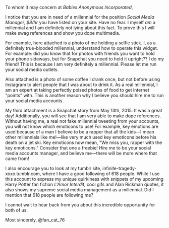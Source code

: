 To whom it may concern at _Babies Anonymous Incorporated_,

I notice that you are in need of a millennial for the position _Social Media Manager, $8/hr_ you have listed on your site. Have no fear. I myself _am_ a millennial and I am definitely not lying about this fact. To prove this I will make swag references and show you dope multimedia.

For example, here attached is a photo of me holding a selfie stick. I, as a definitely true-blooded millennial, understand how to operate this widget. For example: did you know that for photos with friends you want to hold your phone sideways, but for Snapchat you need to hold it upright?? I do my friend! This is because I am very definitely a millennial. Please let me run your social media outlets.

Also attached is a photo of some coffee I drank once, but not before using Instagram to alert people that I was about to drink it. As a real millennial, I am an expert at taking perfectly poised photos of food to get internet "points" with. This is another reason why I believe you should hire me to run your social media accounts.

My third attachment is a Snapchat story from May 13th, 2015. It was a great day! Additionally, you will see that I am very able to make dope references. Without having me, a real not fake millennial tweeting from your accounts, you will not know which emoticons to use! For example, key emotions are used because of a man I believe to be a rapper that all the kids—I mean other millennials like me!—like very much used key emoticons before his death on a jet ski. Key emoticons now mean, "We miss you, rapper with the key emoticons." Consider that one a freebie! Hire me to be your social media accounts manager, and believe me—there will be more where that came from!

I also encourage you to look at my tumblr site, infinite-tragedy-xoxo.tumblr.com, where I have a good following of 618 people. While I use this account to express my unique quirkiness with snippets of my upcoming Harry Potter fan fiction _L'Amor Interdit_, cool gifs and Alan Rickman quotes, it also shows my supreme social media management as a millennial. Did I mention that 618 people are following me?

I cannot wait to hear back from you about this incredible opportunity for both of us.

Most sincerely,
@fan_cat_76